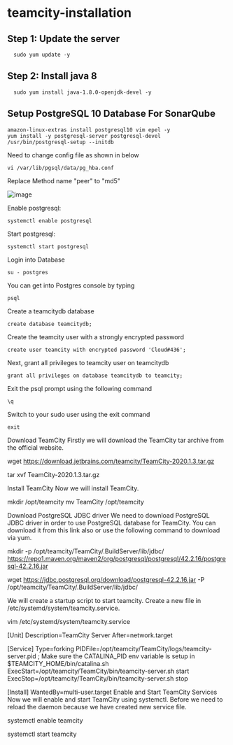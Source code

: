 # teamcity-installation
## Step 1: Update the server
	  sudo yum update -y
## Step 2: Install java 8
	  sudo yum install java-1.8.0-openjdk-devel -y
## Setup PostgreSQL 10 Database For SonarQube
    amazon-linux-extras install postgresql10 vim epel -y
    yum install -y postgresql-server postgresql-devel
    /usr/bin/postgresql-setup --initdb
Need to change config file as shown in below
    
    vi /var/lib/pgsql/data/pg_hba.conf
Replace Method name "peer" to "md5"

![image](https://user-images.githubusercontent.com/68885738/90953619-aef2f800-e48a-11ea-9b50-489183e9b0c1.png)

Enable  postgresql:
    
    systemctl enable postgresql
Start postgresql:

    systemctl start postgresql

Login into Database
	  
    su - postgres
You can get into Postgres console by typing
	  
    psql
Create a teamcitydb database
	  
    create database teamcitydb;
Create the teamcity user with a strongly encrypted password
	  
    create user teamcity with encrypted password 'Cloud#436';
Next, grant all privileges to teamcity user on teamcitydb
	  
    grant all privileges on database teamcitydb to teamcity;
Exit the psql prompt using the following command
	  
    \q
Switch to your sudo user using the exit command
	  
    exit
Download TeamCity
Firstly we will download the TeamCity tar archive from the official website.

wget https://download.jetbrains.com/teamcity/TeamCity-2020.1.3.tar.gz

tar xvf TeamCity-2020.1.3.tar.gz

Install TeamCity
Now we will install TeamCity.

mkdir /opt/teamcity
mv TeamCity /opt/teamcity

Download PostgreSQL JDBC driver
We need to download PostgreSQL JDBC driver in order to use PostgreSQL database for TeamCity. You can download it from this link also or use the following command to download via yum.

mkdir -p /opt/teamcity/TeamCity/.BuildServer/lib/jdbc/
https://repo1.maven.org/maven2/org/postgresql/postgresql/42.2.16/postgresql-42.2.16.jar

wget https://jdbc.postgresql.org/download/postgresql-42.2.16.jar -P /opt/teamcity/TeamCity/.BuildServer/lib/jdbc/



We will create a startup script to start teamcity. Create a new file in /etc/systemd/system/teamcity.service.

vim /etc/systemd/system/teamcity.service

[Unit]
Description=TeamCity Server
After=network.target

[Service]
Type=forking
PIDFile=/opt/teamcity/TeamCity/logs/teamcity-server.pid
; Make sure the CATALINA_PID env variable is setup in $TEAMCITY_HOME/bin/catalina.sh
ExecStart=/opt/teamcity/TeamCity/bin/teamcity-server.sh start
ExecStop=/opt/teamcity/TeamCity/bin/teamcity-server.sh stop

[Install]
WantedBy=multi-user.target
Enable and Start TeamCity Services
Now we will enable and start TeamCity using systemctl. Before we need to reload the daemon because we have created new service file.

systemctl enable teamcity

systemctl start teamcity
